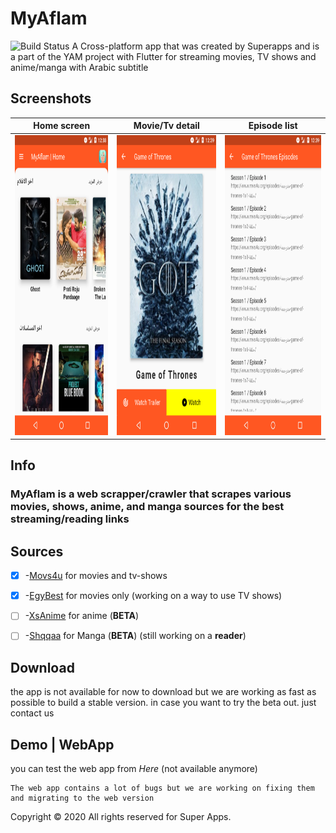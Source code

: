 

# MyAflam
![Build Status](https://camo.githubusercontent.com/cfcaf3a99103d61f387761e5fc445d9ba0203b01/68747470733a2f2f7472617669732d63692e6f72672f6477796c2f657374612e7376673f6272616e63683d6d6173746572)
A Cross-platform  app that was created by Superapps and is a part of the YAM project with Flutter for streaming movies, TV shows and anime/manga with Arabic subtitle
## Screenshots

| Home screen| Movie/Tv detail| Episode list|
| ------------- | ------------- | ------------- |
| <img src="https://github.com/jakcal/APPS/raw/master/img/Screenshot_1580949481.png" width="270" height="480"> | <img src="https://github.com/jakcal/APPS/raw/master/img/Screenshot_1580949547.png" width="270" height="480"> | <img src="https://github.com/jakcal/APPS/raw/master/img/Screenshot_1580949552.png" width="270" height="480"> |


## Info
### MyAflam is a web scrapper/crawler that scrapes various movies, shows, anime, and manga sources for the best streaming/reading links

## Sources

 - [x] -[Movs4u](https://www.mvs4u.org/) for  movies and tv-shows
 - [x] -[EgyBest](https://jeny.egybest.pw/) for movies only (working on a way to use TV shows)
 - [ ] -[XsAnime](https://www.xsanime.com/) for anime (**BETA**)
 - [ ] -[Shqqaa](https://www.shqqaa.com/) for Manga (**BETA**) (still working on a **reader**)


## Download
the app is not available for now to download but we are working as fast as possible to build a stable version.
in case you want to try the beta out. just contact us


## Demo | WebApp
you can test the web app from *Here* (not available anymore)

    The web app contains a lot of bugs but we are working on fixing them and migrating to the web version

Copyright © 2020 All rights reserved for Super Apps.
